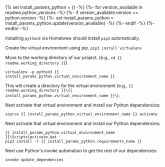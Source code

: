 {% set install_params_python = {} -%}
{%- for version_available in readme.python_versions -%}
  {%- if version_available.version == python.version -%}
    {%- set install_params_python = install_params_python.update(version_available) -%}
  {%- endif -%}
{%- endfor -%}

Installing `python3` via Homebrew should install `pip3` automatically.

Create the virtual environment using pip.
`pip3 install virtualenv`

Move to the working directory of our project. (e.g., `cd {{ readme.working_directory }}`)

`virtualenv -p python3 {{ install_params_python.virtual_environment_name }}`

This will create a directory for the virtual environment (e.g., `{{ readme.working_directory }}\{{ install_params_python.virtual_environment_name }}\`).

Next activate that virtual environment and install our Python dependencies:

`source {{ install_params_python.virtual_environment_name }} activate`

Next activate that virtual environment and install our Python dependencies:

    {{ install_params_python.virtual_environment_name }}\Scripts\activate.bat
    pip3 install -r {{ install_params_python.requirements_name }}

Next use Python's invoke automation to get the rest of our dependencies:

    invoke update_dependencies
